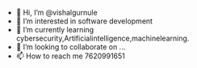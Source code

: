 - 👋 Hi, I’m @vishalgurnule
- 👀 I’m interested in software development
- 🌱 I’m currently learning cybersecurity,Artificialintelligence,machinelearning.
- 💞️ I’m looking to collaborate on ...
- 📫 How to reach me 7620991651

<!---
vishalgurnule/vishalgurnule is a ✨ special ✨ repository because its `README.md` (this file) appears on your GitHub profile.
You can click the Preview link to take a look at your changes.
--->
